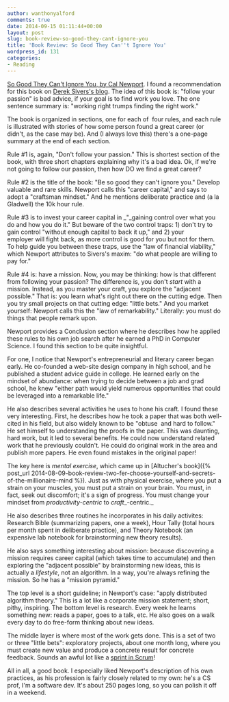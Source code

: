 ```yaml
---
author: wanthonyalford
comments: true
date: 2014-09-15 01:11:44+00:00
layout: post
slug: book-review-so-good-they-cant-ignore-you
title: 'Book Review: So Good They Can''t Ignore You'
wordpress_id: 131
categories:
- Reading
---
```


[So Good They Can't Ignore You, by Cal Newport](http://www.amazon.com/Good-They-Cant-Ignore-You-ebook/dp/B0076DDBJ6/). I found a recommendation for this book on [Derek Sivers's blog](http://sivers.org/book/SoGood). The idea of this book is: "follow your passion" is bad advice, if your goal is to find work you love. The one sentence summary is: "working right trumps finding the right work."

The book is organized in sections, one for each of  four rules, and each rule is illustrated with stories of how some person found a great career (or didn't, as the case may be). And (I always love this) there's a one-page summary at the end of each section.

Rule #1 is, again, "Don't follow your passion." This is shortest section of the book, with three short chapters explaining why it's a bad idea. Ok, if we're not going to follow our passion, then how DO we find a great career?

Rule #2 is the title of the book: "Be so good they can't ignore you." Develop valuable and rare skills. Newport calls this "career capital," and says to adopt a "craftsman mindset." And he mentions deliberate practice and (a la Gladwell) the 10k hour rule.

Rule #3 is to invest your career capital in _"_gaining control over what you do and how you do it." But beware of the two control traps: 1) don't try to gain control "without enough capital to back it up," and 2) your employer will fight back, as more control is good for you but not for them. To help guide you between these traps, use the "law of financial viability," which Newport attributes to Sivers's maxim: "do what people are willing to pay for."

Rule #4 is: have a mission. Now, you may be thinking: how is that different from following your passion? The difference is, you don't _start_ with a mission. Instead, as you master your craft, you explore the "adjacent possible." That is: you learn what's right out there on the cutting edge. Then you try small projects on that cutting edge: "little bets." And you market yourself: Newport calls this the "law of remarkability." Literally: you must do things that people remark upon.

Newport provides a Conclusion section where he describes how he applied these rules to his own job search after he earned a PhD in Computer Science. I found this section to be quite insightful.

For one, I notice that Newport's entrepreneurial and literary career began early. He co-founded a web-site design company in high school, and he published a student advice guide in college. He learned early on the mindset of abundance: when trying to decide between a job and grad school, he knew "either path would yield numerous opportunities that could be leveraged into a remarkable life."

He also describes several activities he uses to hone his craft. I found these very interesting. First, he describes how he took a paper that was both well-cited in his field, but also widely known to be "obtuse  and hard to follow." He set himself to understanding the proofs in the paper. This was daunting, hard work, but it led to several benefits. He could now understand related work that he previously couldn't. He could do original work in the area and publish more papers. He even found mistakes in the original paper!

The key here is _mental exercise_, which came up in [Altucher's book]({% post_url 2014-08-09-book-review-two-fer-choose-yourself-and-secrets-of-the-millionaire-mind %}). Just as with physical exercise, where you put a strain on your muscles, you must put a strain on your brain. You must, in fact, seek out discomfort; it's a sign of progress. You must change your mindset from _productivity-centric_ to _craft__-centric._

He also describes three routines he incorporates in his daily activites: Research Bible (summarizing papers, one a week), Hour Tally (total hours per month spent in deliberate practice), and Theory Notebook (an expensive lab notebook for brainstorming new theory results).

He also says something interesting about mission: because discovering a mission requires career capital (which takes time to accumulate) and then exploring the "adjacent possible" by brainstorming new ideas, this is actually a _lifestyle_, not an algorithm. In a way, you're always refining the mission. So he has a "mission pyramid."

The top level is a short guideline; in Newport's case: "apply distributed algorithm theory." This is a lot like a corporate mission statement; short, pithy, inspiring. The bottom level is research. Every week he learns something new: reads a paper, goes to a talk, etc. He also goes on a walk every day to do free-form thinking about new ideas.

The middle layer is where most of the work gets done. This is a set of two or three "little bets": exploratory projects, about one month long, where you must create new value and produce a concrete result for concrete feedback. Sounds an awful lot like a [sprint in Scrum](http://scrummethodology.com/scrum-sprint/)!

All in all, a good book. I especially liked Newport's description of his own practices, as his profession is fairly closely related to my own: he's a CS prof, I'm a software dev. It's about 250 pages long, so you can polish it off in a weekend.
